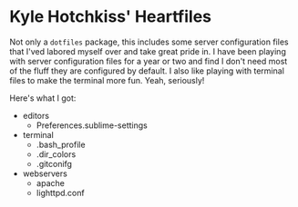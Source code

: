 Kyle Hotchkiss' Heartfiles
==========================

Not only a `dotfiles` package, this includes some server configuration files 
that I'ved labored myself over and take great pride in. I have been playing
with server configuration files for a year or two and find I don't need most
of the fluff they are configured by default. I also like playing with 
terminal files to make the terminal more fun. Yeah, seriously!

Here's what I got:

- editors 
    - Preferences.sublime-settings
- terminal
	- .bash_profile
	- .dir_colors
	- .gitconifg
- webservers
	- apache
	- lighttpd.conf

